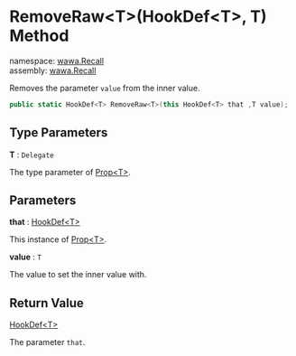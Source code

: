 # RemoveRaw\<T\>\(HookDef\<T\>, T\) Method

namespace: [wawa\.Recall](../../wawa.Recall.md)<br />
assembly: [wawa\.Recall](../../../wawa.Recall.md)

Removes the parameter `value` from the inner value\.

```csharp
public static HookDef<T> RemoveRaw<T>(this HookDef<T> that ,T value);
```

## Type Parameters

__T__ : `Delegate`

The type parameter of [Prop\<T\>](../../../wawa.Recall/wawa.Recall/Prop\`1.md)\.

## Parameters

__that__ : [HookDef\<T\>](../../../wawa.Recall/wawa.Recall/HookDef\`1.md)

This instance of [Prop\<T\>](../../../wawa.Recall/wawa.Recall/Prop\`1.md)\.

__value__ : `T`

The value to set the inner value with\.

## Return Value

[HookDef\<T\>](../../../wawa.Recall/wawa.Recall/HookDef\`1.md)

The parameter `that`\.

